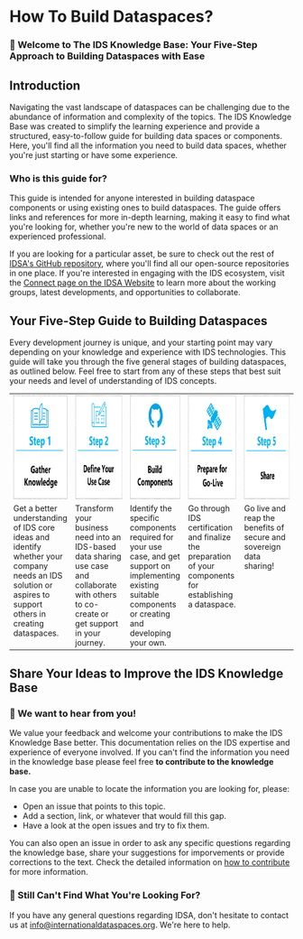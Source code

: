 # How To Build Dataspaces?
### :dart: Welcome to The IDS Knowledge Base: Your Five-Step Approach to Building Dataspaces with Ease

## Introduction
Navigating the vast landscape of dataspaces can be challenging due to the abundance of information and complexity of the topics. The IDS Knowledge Base was created to simplify the learning experience and provide a structured, easy-to-follow guide for building data spaces or components. Here, you'll find all the information you need to build data spaces, whether you're just starting or have some experience.

### Who is this guide for?
This guide is intended for anyone interested in building dataspace components or using existing ones to build dataspaces. The guide offers links and references for more in-depth learning, making it easy to find what you're looking for, whether you're new to the world of data spaces or an experienced professional.

If you are looking for a particular asset, be sure to check out the rest of [IDSA's GitHub repository](https://github.com/International-Data-Spaces-Association/idsa), where you'll find all our open-source repositories in one place. If you're interested in engaging with the IDS ecosystem, visit the [Connect page on the IDSA Website](https://internationaldataspaces.org/connect/) to learn more about the working groups, latest developments, and opportunities to collaborate.

## Your Five-Step Guide to Building Dataspaces
Every development journey is unique, and your starting point may vary depending on your knowledge and experience with IDS technologies. This guide will take you through the five general stages of building dataspaces, as outlined below.
Feel free to start from any of these steps that best suit your needs and level of understanding of IDS concepts.

<table class="images" border="0px" width="100%"  style="border:0px solid white; width:100%;">
    <tr style="border: 0px;">
        <td width="20%" align="center" style="border:0px; width:20%">
            <a href="/how-to-build-data-spaces/1_Gather-Knowledge.md"><img src="https://github.com/International-Data-Spaces-Association/idsa/blob/Update_KnowledgeBase_v.20/how-to-build-data-spaces/images/step1.png" width="156.8px" height="184px"></a> 
        </td>
        <td width="20%" align="center" style="border:0px; width:20%">
            <a href="/how-to-build-data-spaces/2_Define-Your-Use-Case.md"><img src="https://github.com/International-Data-Spaces-Association/idsa/blob/Update_KnowledgeBase_v.20/how-to-build-data-spaces/images/step2.png" width="156.8px" height="184px"></a>
        </td>
        <td width="20%" align="center" style="border:0px; width:20%">
            <a href="/how-to-build-data-spaces/3_Build-Components.md"><img src="https://github.com/International-Data-Spaces-Association/idsa/blob/Update_KnowledgeBase_v.20/how-to-build-data-spaces/images/step3.png" width="156.8px" height="184px"></a>
        </td>
        <td width="20%" align="center" style="border:0px; width:20%">
            <a href="/how-to-build-data-spaces/4_Prepare-for-Go-Live.md"><img src="https://github.com/International-Data-Spaces-Association/idsa/blob/Update_KnowledgeBase_v.20/how-to-build-data-spaces/images/step4.png" width="156.8px" height="184px"></a>
        </td>
        <td width="20%" align="center" style="border:0px; width:20%">
            <a href="/how-to-build-data-spaces/5_Share.md"><img src="https://github.com/International-Data-Spaces-Association/idsa/blob/Update_KnowledgeBase_v.20/how-to-build-data-spaces/images/step5.png" width="156.8px" height="184px"></a>
        </td>
    </tr>
  <tr style="border: 0px;">
        <td width="20%" valign="top" style="border:0px; width:20%">
            Get a better understanding of IDS core ideas and identify whether your company needs an IDS solution or aspires to support others in creating dataspaces.
        </td>
        <td width="20%" valign="top" style="border:0px; width:20%">
            Transform your business need into an IDS-based data sharing use case and collaborate with others to co-create or get support in your journey.
        </td>
        <td width="20%" valign="top" style="border:0px; width:20%">
            Identify the specific components required for your use case, and get support on implementing existing suitable components or creating and developing your own.
        </td>
        <td width="20%" valign="top" style="border:0px; width:20%">
            Go through IDS certification and finalize the preparation of your components for establishing a dataspace.
        </td>
        <td width="20%" valign="top" style="border:0px; width:20%" valign=top">
            Go live and reap the benefits of secure and sovereign data sharing!
        </td>
    </tr>
  
</table>

## Share Your Ideas to Improve the IDS Knowledge Base 
### :mega: We want to hear from you!
We value your feedback and welcome your contributions to make the IDS Knowledge Base better. This documentation relies on the IDS expertise and experience of everyone involved. If you can't find the information you need in the knowledge base please feel free **to contribute to the knowledge base.** 

In case you are unable to locate the information you are looking for, please:
+ Open an issue that points to this topic. 
+ Add a section, link, or whatever that would fill this gap.
+ Have a look at the open issues and try to fix them.

You can also open an issue in order to ask any specific questions regarding the knowledge base, share your suggestions for imporvements or provide corrections to the text. 
Check the detailed information on [how to contribute](/how-to-build-data-spaces/CONTRIBUTING.md) for more information.

### :mag_right: Still Can't Find What You're Looking For?
If you  have any general questions regarding IDSA, don't hesitate to contact us at [info@internationaldataspaces.org](mailto:info@internationaldataspaces.org ). We're here to help.
